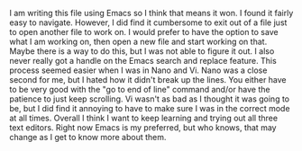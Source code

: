 I am writing this file using Emacs so I think that means it won. I found it fairly easy to navigate. However, I did find it cumbersome to exit out of a file just to open another file to work on. I would prefer to have the option to save what I am working on, then open a new file and start working on that. Maybe there is a way to do this, but I was not able to figure it out. I also never really got a handle on the Emacs search and replace feature. This process seemed easier when I was in Nano and Vi. Nano was a close second for me, but I hated how it didn't break up the lines. You either have to be very good with the "go to end of line" command and/or have the patience to just keep scrolling. Vi wasn't as bad as I thought it was going to be, but I did find it annoying to have to make sure I was in the correct mode at all times. Overall I think I want to keep learning and trying out all three text editors. Right now Emacs is my preferred, but who knows, that may change as I get to know more about them.  